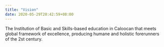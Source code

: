 ```yaml
---
title: "Vision"
date: 2020-05-29T20:42:59+08:00
---
```


The Institution of Basic and Skills-based education in Caloocan that meets global framework of excellence, producing humane and holistic forerunners of the 2st century.